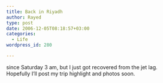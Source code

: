 ```yaml
---
title: Back in Riyadh
author: Rayed
type: post
date: 2006-12-05T08:18:57+03:00
categories:
  - Life
wordpress_id: 280

---
```

<p>since Saturday 3 am, but I just got recovered from the jet lag.<br />
Hopefully I&#8217;ll post my trip highlight and photos soon.</p>
